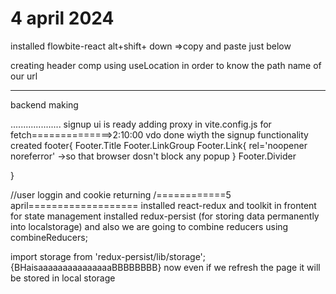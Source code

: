 4 april 2024
==============================================
installed flowbite-react
alt+shift+ down     =>copy and paste just below


creating header comp
using useLocation in order to know the path name of our url

------------
backend making

....................
signup ui is ready
adding proxy in vite.config.js for fetch==============>2:10:00 vdo
done wiyth the signup functionality
created footer{
    Footer.Title
    Footer.LinkGroup
    Footer.Link{ rel='noopener noreferror' ->so that browser dosn't block any popup }
    Footer.Divider
    
}

//user loggin and cookie returning
/============5 april===================
installed react-redux and toolkit in frontent for state management
installed redux-persist (for storing data permanently into localstorage)
and also we are going to combine reducers using combineReducers;


import storage from 'redux-persist/lib/storage';      {BHaisaaaaaaaaaaaaaaaBBBBBBBB}
now even if we refresh the page it will be stored in local storage

